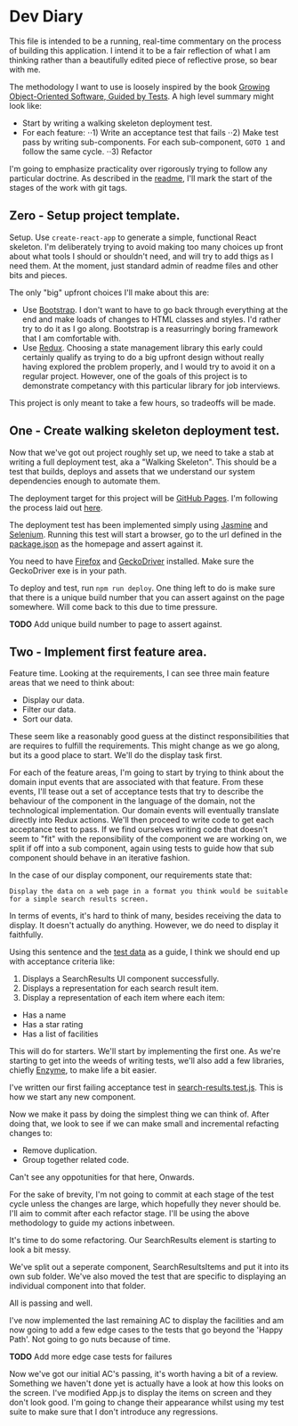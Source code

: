 # Dev Diary

This file is intended to be a running, real-time commentary on the process of building this application. I intend it to be a fair reflection of what I am thinking rather than a beautifully edited piece of reflective prose, so bear with me.

The methodology I want to use is loosely inspired by the book [Growing Object-Oriented Software, Guided by Tests](https://www.goodreads.com/book/show/4268826-growing-object-oriented-software-guided-by-tests). A high level summary might look like:

- Start by writing a walking skeleton deployment test.
- For each feature:
⋅⋅1) Write an acceptance test that fails
⋅⋅2) Make test pass by writing sub-components. For each sub-component, `GOTO 1` and follow the same cycle.
⋅⋅3) Refactor

I'm going to emphasize practicality over rigorously trying to follow any particular doctrine. As described in the [readme](README.md), I'll mark the start of the stages of the work with git tags.

## Zero - Setup project template.
Setup. Use `create-react-app` to generate a simple, functional React skeleton. I'm deliberately trying to avoid making too many choices up front about what tools I should or shouldn't need, and will try to add thigs as I need them. At the moment, just standard admin of readme files and other bits and pieces.

The only "big" upfront choices I'll make about this are:
- Use [Bootstrap](https://getbootstrap.com/). I don't want to have to go back through everything at the end and make loads of changes to HTML classes and styles. I'd rather try to do it as I go along. Bootstrap is a reasurringly boring framework that I am comfortable with.
- Use [Redux](https://redux.js.org/). Choosing a state management library this early could certainly qualify as trying to do a big upfront design without really having explored the problem properly, and I would try to avoid it on a regular project. However, one of the goals of this project is to demonstrate competancy with this particular library for job interviews.

This project is only meant to take a few hours, so tradeoffs will be made.

## One - Create walking skeleton deployment test.
Now that we've got out project roughly set up, we need to take a stab at writing a full deployment test, aka a "Walking Skeleton". This should be a test that builds, deploys and assets that we understand our system dependencies enough to automate them.

The deployment target for this project will be [GitHub Pages](https://pages.github.com/). I'm following the process laid out [here](https://github.com/facebook/create-react-app/blob/master/packages/react-scripts/template/README.md#deployment).

The deployment test has been implemented simply using [Jasmine](https://jasmine.github.io/) and [Selenium](https://github.com/SeleniumHQ/selenium). Running this test will start a browser, go to the url defined in the [package.json](/package.json) as the homepage and assert against it.

You need to have [Firefox](https://www.mozilla.org/en-US/firefox/new/) and [GeckoDriver](https://github.com/mozilla/geckodriver/releases) installed. Make sure the GeckoDriver exe is in your path.

To deploy and test, run `npm run deploy`. One thing left to do is make sure that there is a unique build number that you can assert against on the page somewhere. Will come back to this due to time pressure.

**TODO** Add unique build number to page to assert against.

## Two - Implement first feature area.
Feature time. Looking at the requirements, I can see three main feature areas that we need to think about:

- Display our data.
- Filter our data.
- Sort our data.

These seem like a reasonably good guess at the distinct responsibilities that are requires to fulfill the requirements. This might change as we go along, but its a good place to start. We'll do the display task first.

For each of the feature areas, I'm going to start by trying to think about the domain input events that are associated with that feature. From these events, I'll tease out a set of acceptance tests that try to describe the behaviour of the component in the language of the domain, not the technological implementation. Our domain events will eventually translate directly into Redux actions. We'll then proceed to write code to get each acceptance test to pass. If we find ourselves writing code that doesn't seem to "fit" with the reponsibility of the component we are working on, we split if off into a sub component, again using tests to guide how that sub component should behave in an iterative fashion.

In the case of our display component, our requirements state that:

```
Display the data on a web page in a format you think would be suitable for a simple search results screen.
```

In terms of events, it's hard to think of many, besides receiving the data to display. It doesn't actually do anything. However, we do need to display it faithfully.

Using this sentence and the [test data](/data.json) as a guide, I think we should end up with acceptance criteria like:
1) Displays a SearchResults UI component successfully.
1) Displays a representation for each search result item.
2) Display a representation of each item where each item:
- Has a name
- Has a star rating
- Has a list of facilities

This will do for starters. We'll start by implementing the first one. As we're starting to get into the weeds of writing tests, we'll also add a few libraries, chiefly [Enzyme](http://airbnb.io/enzyme/), to make life a bit easier.

I've written our first failing acceptance test in [search-results.test.js](/src/search-results/search-results.test.js). This is how we start any new component.

Now we make it pass by doing the simplest thing we can think of. After doing that, we look to see if we can make small and incremental refacting changes to:
- Remove duplication.
- Group together related code.

Can't see any oppotunities for that here, Onwards.

For the sake of brevity, I'm not going to commit at each stage of the test cycle unless the changes are large, which hopefully they never should be. I'll aim to commit after each refactor stage. I'll be using the above methodology to guide my actions inbetween.

It's time to do some refactoring. Our SearchResults element is starting to look a bit messy. 

We've split out a seperate component, SearchResultsItems and put it into its own sub folder. We've also moved the test that are specific to displaying an individual component into that folder.

All is passing and well.

I've now implemented the last remaining AC to display the facilities and am now going to add a few edge cases to the tests that go beyond the 'Happy Path'. Not going to go nuts because of time.

**TODO** Add more edge case tests for failures

Now we've got our initial AC's passing, it's worth having a bit of a review. Something we haven't done yet is actually have a look at how this looks on the screen. I've modified App.js to display the items on screen and they don't look good. I'm going to change their appearance whilst using my test suite to make sure that I don't introduce any regressions.

